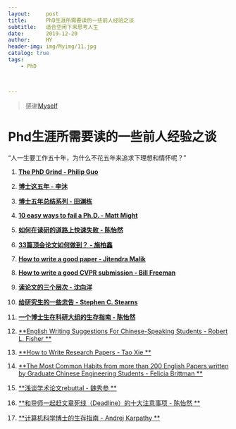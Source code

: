 ```yaml
---
layout:     post
title:      PhD生涯所需要读的一些前人经验之谈
subtitle:   适合空闲下来思考人生
date:       2019-12-20
author:     HY
header-img: img/Myimg/11.jpg
catalog: true
tags:
    - PhD



---
```


> 感谢[Myself](https://difftime.github.io/)




# Phd生涯所需要读的一些前人经验之谈
“人一生要工作五十年，为什么不花五年来追求下理想和情怀呢？”

1. [**The PhD Grind - Philip Guo**](https://raw.githubusercontent.com/qipeng/phd-grind-chn/master/phd-grind-chn.pdf)

2. [**博士这五年 - 李沐**](https://zhuanlan.zhihu.com/p/25099638)

3. [**博士五年总结系列 - 田渊栋**](http://yuandong-tian.com/five_year_summary_of_PhD.pdf)

4. [**10 easy ways to fail a Ph.D. - Matt Might**](http://matt.might.net/articles/ways-to-fail-a-phd/)

5. [**如何在读研的道路上快速失败 -  陈怡然**](https://mp.weixin.qq.com/s/ZfNUFUUHdgV2UAPB6C9gyw)

6. [**33篇顶会论文如何做到？ -  施柏鑫**](https://mp.weixin.qq.com/s/xB0l3hsFDES3RtBtOb5MPg)

7. [**How to write a good paper -  Jitendra Malik**](https://www.cc.gatech.edu/~parikh/citizenofcvpr/static/slides/malik_write_good_paper.pdf)

8. [**How to write a good CVPR submission -  Bill Freeman**](https://billf.mit.edu/sites/default/files/documents/cvprPapers.pdf)

9. [**读论文的三个层次 -  沈向洋**](https://www.leiphone.com/news/202005/ZLfwQXJmWP0oJMMl.html)

10. [**给研究生的一些忠告 -  Stephen C. Stearns**](http://www.tcse.cn/~wsdou/advice/modest%20advice.pdf)

11. [**一个博士生在科研大组的生存指南 -  陈怡然**](http://www.tcse.cn/~wsdou/advice/phd%20survival-chen.pdf)

12. [**English Writing Suggestions For Chinese-Speaking Students - Robert L. Fisher ** ](https://bethune.yorku.ca/files/2012/10/WritingForChinese2012.pdf)

13. [**How to Write Research Papers - Tao Xie ** ](http://taoxie.cs.illinois.edu/publications/writepapers.pdf)

14. [**The Most Common Habits from more than 200 English Papers written by Graduate Chinese Engineering Students  - Felicia Brittman ** ](http://image.sciencenet.cn/olddata/kexue.com.cn/upload/blog/file/2010/5/20105721462596469.pdf)

15. [**浅谈学术论文rebuttal  - 魏秀参 ** ](https://zhuanlan.zhihu.com/p/104298923)

16. [**和导师一起赶文章死线（Deadline）的十大注意事项  - 陈怡然 ** ](http://www.tcse.cn/~wsdou/advice/deadline-chen.pdf)

17. [**计算机科学博士的生存指南  - Andrej Karpathy ** ](https://mp.weixin.qq.com/s/-QQD5LlfsCa_awz1kVIT6A?)